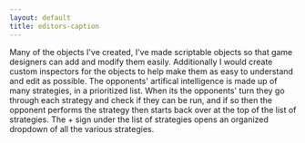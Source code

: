 ```yaml
---
layout: default
title: editors-caption
---
```

Many of the objects I've created, I've made scriptable objects so that game designers can add and modify them easily. Additionally I would create custom inspectors for the objects to help make them as easy to understand and edit as possible. The opponents' artifical intelligence is made up of many strategies, in a prioritized list. When its the opponents' turn they go through each strategy and check if they can be run, and if so then the opponent performs the strategy then starts back over at the top of the list of strategies. The + sign under the list of strategies opens an organized dropdown of all the various strategies. 